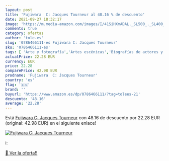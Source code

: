 ```yaml
---
layout: post
title: 'Fujiwara  C: Jacques Tourneur al 48.16 % de descuento'
date: 2021-09-27 18:32:17
image: 'https://m.media-amazon.com/images/I/41SiHXmADAL._SL500_._SL400_.jpg'
comments: true
category: ofertas
author: 'tole.es'
slug: '0786466111-es Fujiwara C: Jacques Tourneur'
sku: '0786466111-es'
tags: [ 'Arte y fotografía','Artes escénicas','Biografías de actores y artistas','Biografías de directores de películas','Biografías de películas','Biografías y autobiografías','Biografías, diarios y hechos reales','Historia del cine y crítica','Libros','Películas', ]
actualPrice: 22.28 EUR
currency: EUR
price: 22.28
comparePrice: 42.98 EUR
prodname: 'Fujiwara  C: Jacques Tourneur'
country: 'es'
flag: '🇪🇸'
brand: ''
buyurl: 'https://www.amazon.es/dp/0786466111/?tag=tolees-21'
descuento: '48.16'
average: '22.28'
---
```


Está [Fujiwara  C: Jacques Tourneur](https://www.amazon.es/dp/0786466111/?tag=tolees-21) con 48.16 de descuento por 22.28 EUR (original: 42.98 EUR) en el siguiente enlace!

[![Fujiwara  C: Jacques Tourneur](https://m.media-amazon.com/images/I/41SiHXmADAL._SL500_._SL400_.jpg)](https://www.amazon.es/dp/0786466111/?tag=tolees-21)

ℹ️:


[🛒 Ver la oferta!!](https://www.amazon.es/dp/0786466111/?tag=tolees-21)
